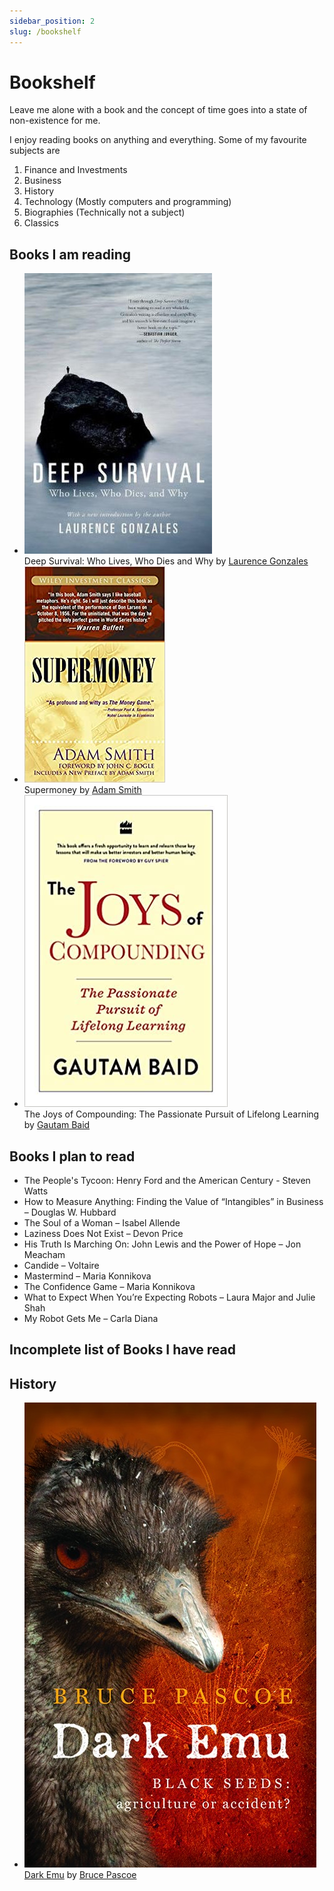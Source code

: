 ```yaml
---
sidebar_position: 2
slug: /bookshelf
---
```


# Bookshelf

Leave me alone with a book and the concept of time goes into a state of non-existence for me.

I enjoy reading books on anything and everything. Some of my favourite subjects are

1. Finance and Investments
2. Business
3. History
4. Technology (Mostly computers and programming)
5. Biographies (Technically not a subject)
6. Classics

## Books I am reading

<div class="book-list">

- ![](books/covers/deep-survival.jpg)<div>Deep Survival: Who Lives, Who Dies and Why by [Laurence Gonzales](https://www.goodreads.com/author/show/37584.Laurence_Gonzales)</div>
- ![](books/covers/supermoney.jpg)<div>Supermoney by [Adam Smith](https://www.goodreads.com/author/show/5761714.George_Goodman)</div>
- ![](books/covers/joys-of-compounding.jpg) <div>The Joys of Compounding: The Passionate Pursuit of Lifelong Learning by [Gautam Baid](https://www.goodreads.com/author/show/18960770.Gautam_Baid)</div>

</div>

## Books I plan to read

<div class="book-list">

- The People's Tycoon: Henry Ford and the American Century - Steven Watts
- How to Measure Anything: Finding the Value of “Intangibles” in Business – Douglas W. Hubbard
- The Soul of a Woman – Isabel Allende
- Laziness Does Not Exist – Devon Price
- His Truth Is Marching On: John Lewis and the Power of Hope – Jon Meacham
- Candide – Voltaire
- Mastermind – Maria Konnikova
- The Confidence Game – Maria Konnikova
- What to Expect When You’re Expecting Robots – Laura Major and Julie Shah
- My Robot Gets Me – Carla Diana

</div>

## Incomplete list of Books I have read

## History

<div class="book-list">

- ![](books/covers/dark-emu.jpg) <div>[Dark Emu](/books/dark-emu) by [Bruce Pascoe](https://www.goodreads.com/author/show/809165.Bruce_Pascoe)</div>

</div>
